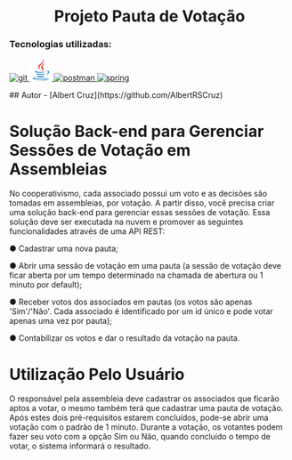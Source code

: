 <h1 align="center">Projeto Pauta de Votação</h1>
<h3 align="left">Tecnologias utilizadas:</h3>
<p align="left"> <a href="https://git-scm.com/" target="_blank" rel="noreferrer">
  <img src="https://www.vectorlogo.zone/logos/git-scm/git-scm-icon.svg" alt="git" width="40" height="40"/> </a> <a href="https://www.java.com" target="_blank" rel="noreferrer">
    <img src="https://raw.githubusercontent.com/devicons/devicon/master/icons/java/java-original.svg" alt="java" width="40" height="40"/> </a> <a href="https://postman.com" target="_blank" rel="noreferrer">
      <img src="https://www.vectorlogo.zone/logos/getpostman/getpostman-icon.svg" alt="postman" width="40" height="40"/> </a> <a href="https://spring.io/" target="_blank" rel="noreferrer"> <img src="https://www.vectorlogo.zone/logos/springio/springio-icon.svg" alt="spring" width="40" height="40"/> </a> </p>
## Autor
- [Albert Cruz](https://github.com/AlbertRSCruz)

# Solução Back-end para	Gerenciar Sessões de Votação em Assembleias

No cooperativismo, cada associado possui um voto e as decisões são tomadas em assembleias, por votação.
A partir disso, você precisa criar uma solução back-end para gerenciar essas sessões de votação.
Essa solução deve ser executada na nuvem e promover as seguintes funcionalidades através de uma API REST:

● Cadastrar uma nova pauta;

● Abrir uma sessão de votação em uma pauta (a sessão de votação deve ficar aberta por um tempo determinado na chamada de abertura ou 1 minuto por default);

● Receber votos dos associados em pautas (os votos são apenas 'Sim'/'Não'. Cada associado é identificado por um id único e pode votar apenas uma vez por pauta);

● Contabilizar os votos e dar o resultado da votação na pauta.

# Utilização Pelo Usuário

O responsável pela assembleia deve cadastrar os associados que ficarão aptos a votar, o mesmo também terá que cadastrar uma pauta de votação.
Após estes dois pré-requisitos estarem concluídos, pode-se abrir uma votação com o padrão de 1 minuto.
Durante a votação, os votantes podem fazer seu voto com a opção Sim ou Não, quando concluído o tempo de votar, o sistema informará o resultado.

